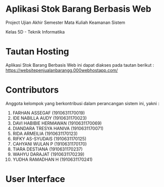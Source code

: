 # Aplikasi Stok Barang Berbasis Web
<p>Project Ujian Akhir Semester Mata Kuliah Keamanan Sistem</p>
<p> Kelas 5D - Teknik Informatika </p>

# Tautan Hosting
Aplikasi Stok Barang Berbasis Web ini dapat diakses pada tautan berikut : <br>
https://websitepenjualanbarangg.000webhostapp.com/

# Contributors
Anggota kelompok yang berkontribusi dalam perancangan sistem ini, yakni :
<br>
1. FARHAN ASSEGAF			(1910631170019) <br>
2. IDE NABILLA AUDY			(1910631170023) <br>
3. DAVI HABIBIE HERMAWAN	(1910631170069) <br>
4. DIANDARA TRESYA HANIVA	(1910631170071) <br>
5. RIDA ARMEILIA			(1910631170123) <br>
6. RIFKY AS-SYUDAIS			(1910631170125) <br>
7. CAHYANI WULAN P			(1910631170170) <br>
8. TIARA DESTIANA			(1910631170237) <br>
9. WAHYU DARAJAT			(1910631170239) <br>
10. YUDHA RAMADHAN H		(1910631170241) <br>

# User Interface

